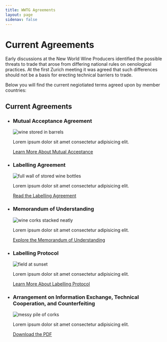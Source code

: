 ```yaml
---
title: WWTG Agreements
layout: page
sidenav: false
---
```


# Current Agreements
<p>Early discussions at the New World Wine Producers identified the possible threats to trade that arose from differing national rules on oenological practices. At the first Zurich meeting it was agreed that such differences should not be a basis for erecting technical barriers to trade.</p>

<p>Below you will find the current negiotiated terms agreed upon by member countries:</p>

<h2 class="site-preview-heading">Current Agreements</h2>
<ul class="usa-card-group">
  <li class="usa-card usa-card--flag desktop:grid-col-6">
    <div class="usa-card__container">
      <div class="usa-card__header">
        <h3 class="usa-card__heading">Mutual Acceptance Agreement</h3>
      </div>
      <div class="usa-card__media">
        <div class="usa-card__img">
          <img src="{{site.baseurl}}/assets/uploads/hero-barrels-of-wine.jpg"
            alt="wine stored in barrels"
          />
        </div>
      </div>
      <div class="usa-card__body">
        <p>Lorem ipsum dolor sit amet consectetur adipisicing elit.</p>
      </div>
      <div class="usa-card__footer">
        <a class="usa-button" href="{{site.baseurl}}/mutual-acceptance/">Learn More About Mutual Acceptance</a>
      </div>
    </div>
  </li>
  <li class="usa-card usa-card--flag desktop:grid-col-6">
    <div class="usa-card__container">
      <div class="usa-card__header">
        <h3 class="usa-card__heading">Labelling Agreement</h3>
      </div>
      <div class="usa-card__media usa-card__media--inset">
        <div class="usa-card__img">
          <img
            src="{{site.baseurl}}/assets/uploads/wine-bottles-storage.jpg"
            alt="full wall of stored wine bottles"
          />
        </div>
      </div>
      <div class="usa-card__body">
        <p>Lorem ipsum dolor sit amet consectetur adipisicing elit.</p>
      </div>
      <div class="usa-card__footer">
       <a class="usa-button" href="{{site.baseurl}}/labelling-agreement/">Read the Labelling Agreement</a>
      </div>
    </div>
  </li>
</ul>
<h3 class="site-preview-heading"></h3>
<ul class="usa-card-group">
  <li class="usa-card usa-card--flag desktop:grid-col-6">
    <div class="usa-card__container">
      <div class="usa-card__header">
        <h3 class="usa-card__heading">Memorandum of Understanding</h3>
      </div>
      <div class="usa-card__media">
        <div class="usa-card__img">
          <img src="{{site.baseurl}}/assets/uploads/corks-organized.jpg"
            alt="wine corks stacked neatly"
          />
        </div>
      </div>
      <div class="usa-card__body">
        <p>Lorem ipsum dolor sit amet consectetur adipisicing elit.</p>
      </div>
      <div class="usa-card__footer">
        <a class="usa-button" href="{{site.baseurl}}/mutual-acceptance/">Explore the Memorandum of Understanding</a>
      </div>
    </div>
  </li>
  <li class="usa-card usa-card--flag desktop:grid-col-6">
    <div class="usa-card__container">
      <div class="usa-card__header">
        <h3 class="usa-card__heading">Labelling Protocol</h3>
      </div>
      <div class="usa-card__media usa-card__media--inset">
        <div class="usa-card__img">
          <img
            src="{{site.baseurl}}/assets/uploads/sunset.jpg"
            alt="field at sunset"
          />
        </div>
      </div>
      <div class="usa-card__body">
        <p>Lorem ipsum dolor sit amet consectetur adipisicing elit.</p>
      </div>
      <div class="usa-card__footer">
       <a class="usa-button" href="{{site.baseurl}}/labelling-agreement/">Learn More About Labelling Protocol</a>
      </div>
    </div>
  </li>
</ul>

<ul class="usa-card-group">
  <li class="usa-card usa-card--flag desktop:grid-col-12">
    <div class="usa-card__container">
      <div class="usa-card__header">
        <h3 class="usa-card__heading">Arrangement on Information Exchange, Technical Cooperation, and Counterfeiting</h3>
      </div>
      <div class="usa-card__media usa-card__media--inset">
        <div class="usa-card__img">
          <img
            src="{{site.baseurl}}/assets/uploads/corks.jpg"
            alt="messy pile of corks"
          />
        </div>
      </div>
      <div class="usa-card__body">
        <p>Lorem ipsum dolor sit amet consectetur adipisicing elit.</p>
      </div>
      <div class="usa-card__footer">
       <a class="usa-button" href="{{site.baseurl}}/mutual-acceptance/">Download the PDF</a>
      </div>
    </div>
  </li>
</ul>
